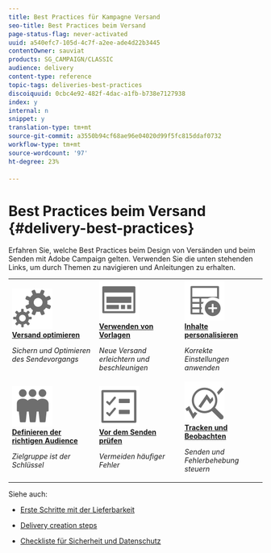 ```yaml
---
title: Best Practices für Kampagne Versand
seo-title: Best Practices beim Versand
page-status-flag: never-activated
uuid: a540efc7-105d-4c7f-a2ee-ade4d22b3445
contentOwner: sauviat
products: SG_CAMPAIGN/CLASSIC
audience: delivery
content-type: reference
topic-tags: deliveries-best-practices
discoiquuid: 0cbc4e92-482f-4dac-a1fb-b738e7127938
index: y
internal: n
snippet: y
translation-type: tm+mt
source-git-commit: a3550b94cf68ae96e04020d99f5fc815ddaf0732
workflow-type: tm+mt
source-wordcount: '97'
ht-degree: 23%

---
```



# Best Practices beim Versand {#delivery-best-practices}

Erfahren Sie, welche Best Practices beim Design von Versänden und beim Senden mit Adobe Campaign gelten. Verwenden Sie die unten stehenden Links, um durch Themen zu navigieren und Anleitungen zu erhalten.

<table>
<tr>
  <td>
    <a href="optimize-delivery.md">
      <img alt="Optimieren" src="assets/do-not-localize/optimize.svg"/>
    </a>
    <div>
      <a href="optimize-delivery.md">
    <strong>Versand optimieren</strong>
    </a>
    </div>
    <p>
    <em>Sichern und Optimieren des Sendevorgangs</em>
    <p>
  </td>
   <td>
    <a href="use-templates.md">
      <img alt="Vorlagen" src="assets/do-not-localize/design.svg"/>
    </a>
    <div>
      <a href="use-templates.md">
    <strong>Verwenden von Vorlagen</strong>
    </a>
    </div>
    <p>
    <em>Neue Versand erleichtern und beschleunigen</em>
    <p>
  </td>
  <td>
    <a href="design-and-personalize.md">
      <img alt="Design" src="assets/do-not-localize/custom.svg"/>
    </a>
    <div>
      <a href="design-and-personalize.md">
    <strong>Inhalte personalisieren</strong>
    </a>
    </div>
    <p>
    <em>Korrekte Einstellungen anwenden</em>
    <p>
  </td>
</tr>
<tr>
  <td>
    <a href="define-the-right-audience.md">
      <img alt="Zielgruppe" src="assets/do-not-localize/profiles.svg"/>
    </a>
    <div>
      <a href="define-the-right-audience.md">
    <strong>Definieren der richtigen Audience</strong>
    </a>
    </div>
    <p>
    <em>Zielgruppe ist der Schlüssel</em>
    <p>
  </td>
   <td>
    <a href="check-before-sending.md">
      <img alt="Häkchen" src="assets/do-not-localize/start.svg"/>
    </a>
    <div>
      <a href="check-before-sending.md">
    <strong>Vor dem Senden prüfen</strong>
    </a>
    </div>
    <p>
    <em>Vermeiden häufiger Fehler</em>
    <p>
  </td>
  <td>
    <a href="track-and-monitor.md">
      <img alt="Optimieren" src="assets/do-not-localize/troubleshoot.svg"/>
    </a>
    <div>
      <a href="track-and-monitor.md">
    <strong>Tracken und Beobachten</strong>
    </a>
    </div>
    <p>
    <em>Senden und Fehlerbehebung steuern</em>
    <p>
  </td>
</tr>
</table>

Siehe auch:

* [Erste Schritte mit der Lieferbarkeit](../../delivery/using/about-deliverability.md)

* [Delivery creation steps](../../delivery/using/steps-about-delivery-creation-steps.md)

* [Checkliste für Sicherheit und Datenschutz](https://helpx.adobe.com/de/campaign/kb/acc-security.html)
